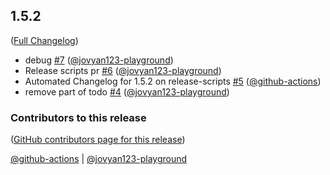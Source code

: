 ## 1.5.2

([Full Changelog](https://github.com/jovyan123-playground/jupyter_server_playground/compare/1.4.0...c385ebd8868a7500dd59b044d93d05216e4fb229))

- debug [#7](https://github.com/jovyan123-playground/jupyter_server_playground/pull/7) ([@jovyan123-playground](https://github.com/jovyan123-playground))
- Release scripts pr [#6](https://github.com/jovyan123-playground/jupyter_server_playground/pull/6) ([@jovyan123-playground](https://github.com/jovyan123-playground))
- Automated Changelog for 1.5.2 on release-scripts [#5](https://github.com/jovyan123-playground/jupyter_server_playground/pull/5) ([@github-actions](https://github.com/github-actions))
- remove part of todo [#4](https://github.com/jovyan123-playground/jupyter_server_playground/pull/4) ([@jovyan123-playground](https://github.com/jovyan123-playground))

### Contributors to this release

([GitHub contributors page for this release](https://github.com/jovyan123-playground/jupyter_server_playground/graphs/contributors?from=2021-02-18&to=2021-02-26&type=c))

[@github-actions](https://github.com/search?q=repo%3Ajovyan123-playground%2Fjupyter_server_playground+involves%3Agithub-actions+updated%3A2021-02-18..2021-02-26&type=Issues) | [@jovyan123-playground](https://github.com/search?q=repo%3Ajovyan123-playground%2Fjupyter_server_playground+involves%3Ajovyan123-playground+updated%3A2021-02-18..2021-02-26&type=Issues)